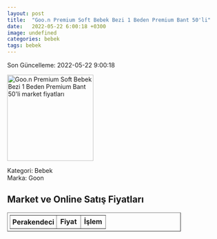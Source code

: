 ```yaml
---
layout: post
title:  "Goo.n Premium Soft Bebek Bezi 1 Beden Premium Bant 50'li"
date:   2022-05-22 6:00:18 +0300
image: undefined
categories: bebek
tags: bebek
---
```


Son Güncelleme: 2022-05-22 9:00:18

<img src="undefined" width="200" alt="Goo.n Premium Soft Bebek Bezi 1 Beden Premium Bant 50'li market fiyatları" />

Kategori: Bebek
<br />
Marka: Goon

<h2>Market ve Online Satış Fiyatları</h2>

<table border="1" style="padding: 5px;width:80%;">
  <tr>
    <td style="padding: 5px;"><strong>Perakendeci</strong></td>
    <td><strong>Fiyat</strong></td>
    <td><strong>İşlem</strong></td>
  </tr>
  
</table>

